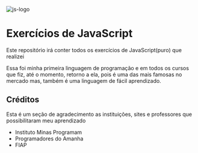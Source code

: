 
![js-logo](https://github.com/worklarissa/exercitando-js/assets/91492813/7c8e1754-1ea2-4b33-9d3e-edd3313252ec)
# Exercícios de JavaScript
Este repositório irá conter todos os exercícios de JavaScript(puro) que realizei

Essa foi minha primeira linguagem de programação e em todos os cursos que fiz, até o momento, retorno a ela, pois é uma das mais famosas no mercado mas, também é uma linguagem de fácil aprendizado.

## Créditos
Esta é um seção de agradecimento as instituições, sites e professores que possibilitaram meu aprendizado

- Instituto Minas Programam
- Programadores do Amanha
- FIAP
